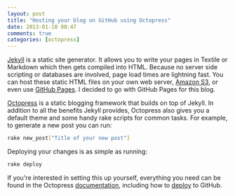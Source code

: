 ```yaml
---
layout: post
title: "Hosting your blog on GitHub using Octopress"
date: 2013-01-10 00:47
comments: true
categories: [octopress]
---
```


[Jekyll](https://github.com/mojombo/jekyll) is a static site generator.  It allows you to write your pages in Textile or Markdown which then gets compiled into HTML.  Because no server side scripting or databases are involved, page load times are lightning fast.  You can host these static HTML files on your own web server, [Amazon S3](http://aws.typepad.com/aws/2011/02/host-your-static-website-on-amazon-s3.html), or even use [GitHub Pages](http://pages.github.com).  I decided to go with GitHub Pages for this blog.

[Octopress](http://octopress.org/) is a static blogging framework that builds on top of Jekyll.  In addition to all the benefits Jekyll provides, Octopress also gives you a default theme and some handy rake scripts for common tasks.  For example, to generate a new post you can run:

``` bash
rake new_post["Title of your new post"]
```

Deploying your changes is as simple as running:

``` bash
rake deploy
```

If you're interested in setting this up yourself, everything you need can be found in the Octopress [documentation](http://octopress.org/docs/), including how to [deploy](http://octopress.org/docs/deploying/github/) to GitHub.
